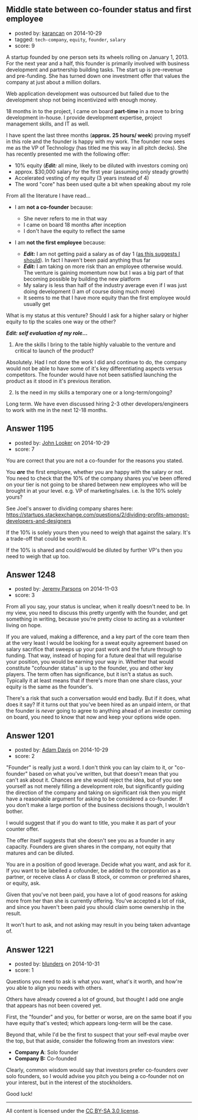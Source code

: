 ## Middle state between co-founder status and first employee

- posted by: [karancan](https://stackexchange.com/users/1725959/karancan) on 2014-10-29
- tagged: `tech-company`, `equity`, `founder`, `salary`
- score: 9

A startup founded by one person sets its wheels rolling on January 1, 2013. For the next year and a half, this founder is primarily involved with business development and partnership building tasks. The start up is pre-revenue and pre-funding. She has turned down one investment offer that values the company at just about a million dollars.

Web application development was outsourced but failed due to the development shop not being incentivized with enough money.

18 months in to the project, I came on board **part-time** in a move to bring development in-house. I provide development expertise, project management skills, and IT as well.

I have spent the last three months (**approx. 25 hours/ week**) proving myself in this role and the founder is happy with my work. The founder now sees me as the VP of Technology (has titled me this way in all pitch decks). She has recently presented me with the following offer:

- 10% equity (***Edit:*** all mine, likely to be diluted with investors coming on)
- approx. $30,000 salary for the first year (assuming only steady growth)
- Accelerated vesting of my equity (3 years instead of 4)
- The word "core" has been used quite a bit when speaking about my role

From all the literature I have read...

- I am **not a co-founder** because:

   - She never refers to me in that way
   - I came on board 18 months after inception
   - I don't have the equity to reflect the same

- I am **not the first employee** because:

   - ***Edit:*** I am not getting paid a salary as of day 1 ([as this suggests I should][1]). In fact I haven't been paid anything thus far
   - ***Edit:*** I am taking on more risk than an employee otherwise would. The venture is gaining momentum now but I was a big part of that becoming possible by building the new platform
   - My salary is less than half of the industry average even if I was just doing development (I am of course doing much more)
   - It seems to me that I have more equity than the first employee would usually get

What is my status at this venture? Should I ask for a higher salary or higher equity to tip the scales one way or the other?

***Edit: self evaluation of my role...***

1. Are the skills I bring to the table highly valuable to the venture and critical to launch of the product?

Absolutely. Had I not done the work I did and continue to do, the company would not be able to have some of it's key differentiating aspects versus competitors. The founder would have not been satisfied launching the product as it stood in it's previous iteration.

2. Is the need in my skills a temporary one or a long-term/ongoing?

Long term. We have even discussed hiring 2-3 other developers/engineers to work with me in the next 12-18 months.


  [1]: http://www.quora.com/Why-is-there-such-a-large-founder-to-early-employee-equity-drop-off


## Answer 1195

- posted by: [John Looker](https://stackexchange.com/users/5196682/john-looker) on 2014-10-29
- score: 7

You are correct that you are not a co-founder for the reasons you stated.

You ***are*** the first employee, whether you are happy with the salary or not. You need to check that the 10% of the company shares you've been offered on your tier is not going to be shared between new employees who will be brought in at your level. e.g. VP of marketing/sales. i.e. Is the 10% solely yours?

See Joel's answer to dividing company shares here: https://startups.stackexchange.com/questions/2/dividing-profits-amongst-developers-and-designers

If the 10% is solely yours then you need to weigh that against the salary. It's a trade-off that could be worth it.

If the 10% is shared and could/would be diluted by further VP's then you need to weigh that up too.



## Answer 1248

- posted by: [Jeremy Parsons](https://stackexchange.com/users/497810/jeremy-parsons) on 2014-11-03
- score: 3

From all you say, your status is unclear, when it really doesn't need to be. In my view, you need to discuss this pretty urgently with the founder, and get something in writing, because you're pretty close to acting as a volunteer living on hope.

If you are valued, making a difference, and a key part of the core team then at the very least I would be looking for a sweat equity agreement based on salary sacrifice that sweeps up your past work and the future through to funding. That way, instead of hoping for a future deal that will regularise your position, you would be earning your way in. Whether that would constitute "cofounder status" is up to the founder, you and other key players. The term often has significance, but it isn't a status as such. Typically it at least means that if there's more than one share class, your equity is the same as the founder's.

There's a risk that such a conversation would end badly. But if it does, what does it say? If it turns out that you've been hired as an unpaid intern, or that the founder is *never* going to agree to anything ahead of an investor coming on board, you need to know that now and keep your options wide open.


## Answer 1201

- posted by: [Adam Davis](https://stackexchange.com/users/2114/adam-davis) on 2014-10-29
- score: 2

"Founder" is really just a word. I don't think you can lay claim to it, or "co-founder" based on what you've written, but that doesn't mean that you can't ask about it. Chances are she would reject the idea, but of you see yourself as not merely filling a development role, but significantly guiding the direction of the company and taking on significant risk then you might have a reasonable argument for asking to be considered a co-founder. If you don't make a large portion of the business decisions though, I wouldn't bother.

I would suggest that if you do want to title, you make it as part of your counter offer.

The offer itself suggests that she doesn't see you as a founder in any capacity. Founders are given shares in the company, not equity that matures and can be diluted.

You are in a position of good leverage. Decide what you want, and ask for it. If you want to be labelled a cofounder, be added to the corporation as a partner, or receive class A or class B stock, or common or preferred shares, or equity, ask.

Given that you've not been paid, you have a lot of good reasons for asking more from her than she is currently offering. You've accepted a lot of risk, and since you haven't been paid you should claim some ownership in the result.

It won't hurt to ask, and not asking may result in you being taken advantage of.


## Answer 1221

- posted by: [blunders](https://stackexchange.com/users/216182/blunders) on 2014-10-31
- score: 1

Questions you need to ask is what you want, what's it worth, and how're you able to align you needs with others.

Others have already covered a lot of ground, but thought I add one angle that appears has not been covered yet.

First, the "founder" and you, for better or worse, are on the same boat if you have equity that's vested; which appears long-term will be the case.

Beyond that, while I'd be the first to suspect that your self-eval maybe over the top, but that aside, consider the following from an investors view:

 - **Company A**: Solo founder
 - **Company B:** Co-founded

Clearly, common wisdom would say that investors prefer co-founders over solo founders, so I would advise you pitch you being a co-founder not on your interest, but in the interest of the stockholders.

Good luck!



---

All content is licensed under the [CC BY-SA 3.0 license](https://creativecommons.org/licenses/by-sa/3.0/).
